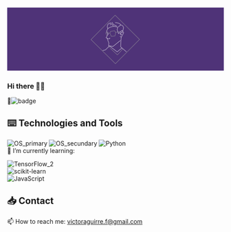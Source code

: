 ![Hero_banner](/Hero_Image.png)
### Hi there 🖐🏾

🙈![badge](https://www.codewars.com/users/CubeVic/badges/micro)

## ⌨️ Technologies and Tools
![OS_primary](https://img.shields.io/badge/OS-Mac-blueviolet?style=for-the-badge&logo=Apple&logoColor=white&color=9900FF) ![OS_secundary](https://img.shields.io/badge/OS-Linux-blueviolet?style=for-the-badge&logo=Ubuntu&logoColor=white&color=9900FF) ![Python](https://img.shields.io/badge/code-Python-blueviolet?style=for-the-badge&logo=python&logoColor=white&color=9900FF)  
🌱 I’m currently learning:   

![TensorFlow_2](https://img.shields.io/badge/code-TensorFlow-blueviolet?style=for-the-badge&logo=TensorFlow&logoColor=white&color=F1C232)  
![scikit-learn](https://img.shields.io/badge/code-scikit&boxh;learn-blueviolet?style=for-the-badge&logo=scikit-learn&logoColor=white&color=F1C232)  
![JavaScript](https://img.shields.io/badge/code-JavaScript-blueviolet?style=for-the-badge&logo=Javascript&logoColor=white&color=F1C232) 

## 📥 Contact
📫 How to reach me: victoraguirre.f@gmail.com

<!--
**CubeVic/CubeVic** is a ✨ _special_ ✨ repository because its `README.md` (this file) appears on your GitHub profile.

Here are some ideas to get you started:

- 🔭 I’m currently working on ...
- 🌱 I’m currently learning ...
- 👯 I’m looking to collaborate on ...
- 🤔 I’m looking for help with ...
- 💬 Ask me about ...
- 📫 How to reach me: ...
- 😄 Pronouns: ...
- ⚡ Fun fact: ...
-->
